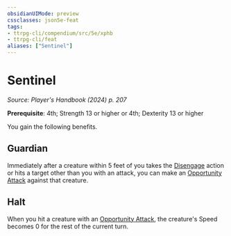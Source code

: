 ```yaml
---
obsidianUIMode: preview
cssclasses: json5e-feat
tags:
- ttrpg-cli/compendium/src/5e/xphb
- ttrpg-cli/feat
aliases: ["Sentinel"]
---
```

# Sentinel
*Source: Player's Handbook (2024) p. 207*  

**Prerequisite**: 4th; Strength 13 or higher or 4th; Dexterity 13 or higher

You gain the following benefits.

## Guardian

Immediately after a creature within 5 feet of you takes the [Disengage](Mechanics/rules/actions.md#Disengage) action or hits a target other than you with an attack, you can make an [Opportunity Attack](Mechanics/rules/actions.md#Opportunity%20Attack) against that creature.

## Halt

When you hit a creature with an [Opportunity Attack](Mechanics/rules/actions.md#Opportunity%20Attack), the creature's Speed becomes 0 for the rest of the current turn.